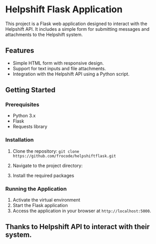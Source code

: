 # Helpshift Flask Application

This project is a Flask web application designed to interact with the Helpshift API. It includes a simple form for submitting messages and attachments to the Helpshift system.

## Features

- Simple HTML form with responsive design.
- Support for text inputs and file attachments.
- Integration with the Helpshift API using a Python script.

## Getting Started

### Prerequisites

- Python 3.x
- Flask
- Requests library

### Installation

1. Clone the repository:
`git clone https://github.com/frocode/helpshiftflask.git`

2. Navigate to the project directory:
3. Install the required packages

### Running the Application

1. Activate the virtual environment
2. Start the Flask application
3. Access the application in your browser at `http://localhost:5000`.

## Thanks to Helpshift API to interact with their system.
